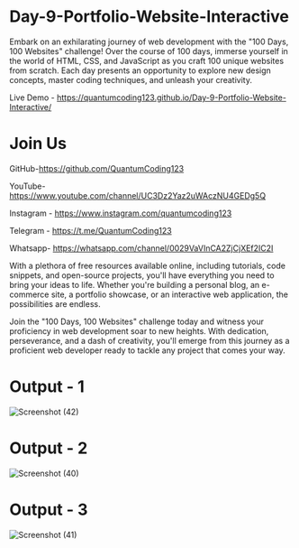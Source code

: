 # Day-9-Portfolio-Website-Interactive

Embark on an exhilarating journey of web development with the "100 Days, 100 Websites" challenge! Over the course of 100 days, immerse yourself in the world of HTML, CSS, and JavaScript as you craft 100 unique websites from scratch. Each day presents an opportunity to explore new design concepts, master coding techniques, and unleash your creativity.

Live Demo - https://quantumcoding123.github.io/Day-9-Portfolio-Website-Interactive/

# Join Us

GitHub-https://github.com/QuantumCoding123

YouTube-https://www.youtube.com/channel/UC3Dz2Yaz2uWAczNU4GEDg5Q

Instagram - https://www.instagram.com/quantumcoding123

Telegram - https://t.me/QuantumCoding123

Whatsapp- https://whatsapp.com/channel/0029VaVInCA2ZjCjXEf2IC2I

With a plethora of free resources available online, including tutorials, code snippets, and open-source projects, you'll have everything you need to bring your ideas to life. Whether you're building a personal blog, an e-commerce site, a portfolio showcase, or an interactive web application, the possibilities are endless.

Join the "100 Days, 100 Websites" challenge today and witness your proficiency in web development soar to new heights. With dedication, perseverance, and a dash of creativity, you'll emerge from this journey as a proficient web developer ready to tackle any project that comes your way.

# Output - 1

![Screenshot (42)](https://github.com/QuantumCoding123/Day-9-Portfolio-Website-Interactive/assets/166281221/6f6ea44f-db64-440f-86f3-bb6b8b7246bf)


# Output - 2

![Screenshot (40)](https://github.com/QuantumCoding123/Day-9-Portfolio-Website-Interactive/assets/166281221/4a0e0e3a-c938-42a6-8efb-4dc944b36338)


# Output - 3

![Screenshot (41)](https://github.com/QuantumCoding123/Day-9-Portfolio-Website-Interactive/assets/166281221/574552ff-24ad-475a-b526-30dcc97e83c8)



